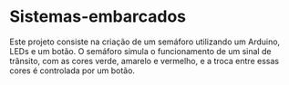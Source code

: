 # Sistemas-embarcados
Este projeto consiste na criação de um semáforo utilizando um Arduino, LEDs e um botão. O semáforo simula o funcionamento de um sinal de trânsito, com as cores verde, amarelo e vermelho, e a troca entre essas cores é controlada por um botão.
